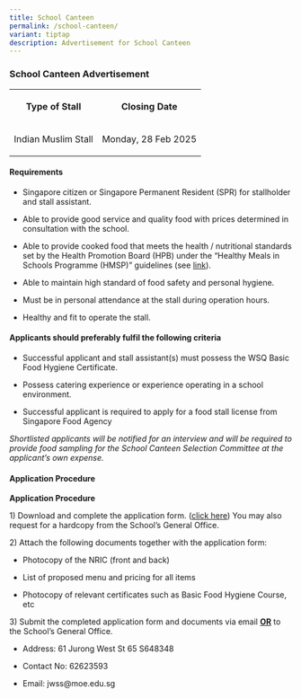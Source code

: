 ```yaml
---
title: School Canteen
permalink: /school-canteen/
variant: tiptap
description: Advertisement for School Canteen
---
```

<h3><strong>School Canteen Advertisement</strong></h3>
<p></p>
<table style="minWidth: 50px">
<colgroup>
<col>
<col>
</colgroup>
<tbody>
<tr>
<th rowspan="1" colspan="1">
<p>Type of Stall</p>
</th>
<th rowspan="1" colspan="1">
<p>Closing Date</p>
</th>
</tr>
<tr>
<td rowspan="1" colspan="1">
<p>Indian Muslim Stall</p>
</td>
<td rowspan="1" colspan="1">
<p>Monday, 28 Feb 2025</p>
</td>
</tr>
</tbody>
</table>
<h4><strong>Requirements</strong></h4>
<ul data-tight="true" class="tight">
<li>
<p>Singapore citizen or Singapore Permanent Resident (SPR) for stallholder
and stall assistant.</p>
</li>
<li>
<p>Able to provide good service and quality food with prices determined in
consultation with the school.</p>
</li>
<li>
<p>Able to provide cooked food that meets the health / nutritional standards
set by the Health Promotion Board (HPB) under the “Healthy Meals in Schools
Programme (HMSP)” guidelines (see&nbsp;<a href="https://www.hpb.gov.sg/schools/school-programmes/healthy-meals-in-schools-programme" rel="noopener noreferrer nofollow" target="_blank">link</a>).</p>
</li>
<li>
<p>Able to maintain high standard of food safety and personal hygiene.</p>
</li>
<li>
<p>Must be in personal attendance at the stall during operation hours.</p>
</li>
<li>
<p>Healthy and fit to operate the stall.</p>
</li>
</ul>
<h4><strong>Applicants should preferably fulfil the following criteria</strong></h4>
<ul data-tight="true" class="tight">
<li>
<p>Successful applicant and stall assistant(s) must possess the WSQ Basic
Food Hygiene Certificate.</p>
</li>
<li>
<p>Possess catering experience or experience operating in a school environment.</p>
</li>
<li>
<p>Successful applicant is required to apply for a food stall license from
Singapore Food Agency</p>
</li>
</ul>
<p><em>Shortlisted applicants will be notified for an interview and will be required to provide food sampling for the School Canteen Selection Committee at the applicant’s own expense.</em>
</p>
<h4><strong>Application Procedure</strong></h4>
<p><strong>Application Procedure</strong>
</p>
<p>1) Download and complete the application form. (<a href="/files/About Us/Canteen/Canteen_Application.pdf" rel="noopener nofollow" target="_blank">click here</a>)
You may also request for a hardcopy from the School’s General Office.</p>
<p>2) Attach the following documents together with the application form:</p>
<ul data-tight="true" class="tight">
<li>
<p>Photocopy of the NRIC (front and back)</p>
</li>
<li>
<p>List of proposed menu and pricing for all items</p>
</li>
<li>
<p>Photocopy of relevant certificates such as Basic Food Hygiene Course,
etc</p>
</li>
</ul>
<p>3) Submit the completed application form and documents via email <strong><u>OR</u></strong> to
the School’s General Office.</p>
<ul data-tight="true" class="tight">
<li>
<p>Address: 61 Jurong West St 65 S648348</p>
</li>
<li>
<p>Contact No: 62623593</p>
</li>
<li>
<p>Email: <a rel="noopener noreferrer nofollow" target="_blank">jwss@moe.edu.sg</a>
</p>
</li>
</ul>
<p></p>